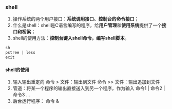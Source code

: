 ### shell
1. 操作系统的两个用户接口：**系统调用接口、控制台的命令接口**；
2. 什么是shell：shell是C语言编写的程序，给**用户管理**和**使用系统**提供了一个**接口和桥梁**；
3. shell的使用方法：**控制台键入shell命令，编写shell脚本**。

```C
sh
pstree | less
exit
```

#### shell的使用
1. 输入输出重定向
    命令 > 文件：输出到文件
    命令 >> 文件：输出追加到文件
2. 管道：将某一个程序的输出直接送入到另一个程序，作为输入
    命令1 | 命令2 | 命令3 ...
3. 后台运行程序：
    命令 &

